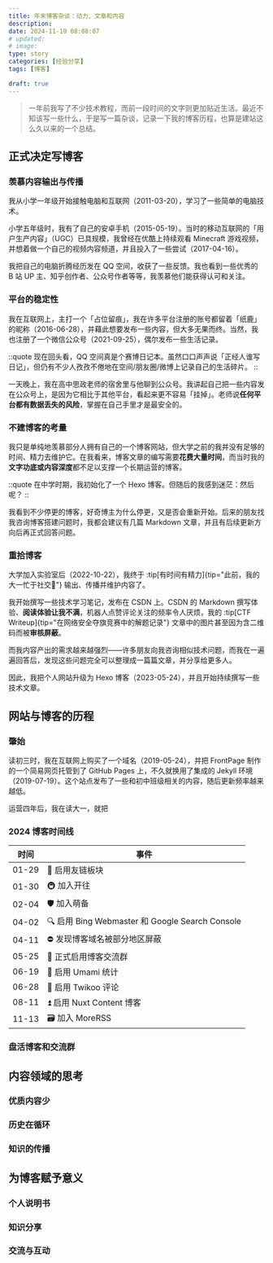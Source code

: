 ```yaml
---
title: 年末博客杂谈：动力、文章和内容
description:
date: 2024-11-19 08:08:07
# updated:
# image:
type: story
categories: [经验分享]
tags: [博客]

draft: true
---
```


> 一年前我写了不少技术教程，而前一段时间的文字则更加贴近生活。最近不知该写一些什么，于是写一篇杂谈，记录一下我的博客历程，也算是建站这么久以来的一个总结。

## 正式决定写博客

### 羡慕内容输出与传播

我从小学一年级开始接触电脑和互联网（2011-03-20），学习了一些简单的电脑技术。

小学五年级时，我有了自己的安卓手机（2015-05-19）。当时的移动互联网的「用户生产内容」（UGC）已具规模，我曾经在优酷上持续观看 Minecraft 游戏视频，并想着做一个自己的视频内容频道，并且投入了一些尝试（2017-04-16）。

我把自己的电脑折腾经历发在 QQ 空间，收获了一些反馈。我也看到一些优秀的 B 站 UP 主、知乎创作者、公众号作者等等，我羡慕他们能获得认可和关注。

### 平台的稳定性

我在互联网上，主打一个「占位留痕」，我在许多平台注册的账号都留着「纸鹿」的昵称（2016-06-28），并藉此想要发布一些内容，但大多无果而终。当然，我也注册了一个微信公众号（2021-09-25），偶尔发布一些生活记录。

::quote
现在回头看，QQ 空间真是个赛博日记本。虽然口口声声说「正经人谁写日记」，但仍有不少人孜孜不倦地在空间/朋友圈/微博上记录自己的生活碎片。
::

一天晚上，我在高中思政老师的宿舍里与他聊到公众号。我讲起自己把一些内容发在公众号上，是因为它相比于其他平台，看起来更不容易「挂掉」。老师说**任何平台都有数据丢失的风险**，掌握在自己手里才是最安全的。

### 不建博客的考量

我只是单纯地羡慕部分人拥有自己的一个博客网站，但大学之前的我并没有足够的时间、精力去维护它。在我看来，博客文章的编写需要**花费大量时间**，而当时我的**文字功底或内容深度**都不足以支撑一个长期运营的博客。

::quote
在中学时期，我初始化了一个 Hexo 博客。但随后的我感到迷茫：然后呢？
::

我看到不少停更的博客，好奇博主为什么停更，又是否会重新开始。后来的朋友找我咨询博客搭建问题时，我都会建议有几篇 Markdown 文章，并且有后续更新方向后再正式回答问题。

### 重拾博客

大学加入实验室后（2022-10-22），我终于 :tip[有时间有精力]{tip="此前，我的大一忙于社交🥺"} 输出、传播并维护内容了。

我开始撰写一些技术学习笔记，发布在 CSDN 上。CSDN 的 Markdown 撰写体验、**阅读体验让我不满**，机器人点赞评论关注的频率令人厌烦，我的 :tip[CTF Writeup]{tip="在网络安全夺旗竞赛中的解题记录"} 文章中的图片甚至因为含二维码而被**审核屏蔽**。

而我内容产出的需求越来越强烈——许多朋友向我咨询相似技术问题，而我在一遍遍回答后，发现这些问题完全可以整理成一篇篇文章，并分享给更多人。

因此，我把个人网站升级为 Hexo 博客（2023-05-24），并且开始持续撰写一些技术文章。

## 网站与博客的历程

### 肇始

读初三时，我在互联网上购买了一个域名（2019-05-24），并把 FrontPage 制作的一个简易网页托管到了 GitHub Pages 上，不久就换用了集成的 Jekyll 环境（2019-07-19）。这个站点发布了一些和初中班级相关的内容，随后更新频率越来越低。

运营四年后，我在读大一，就把

### 2024 博客时间线

| 时间  | 事件                                           |
| :---: | ---------------------------------------------- |
| 01-29 | 🔗 启用友链板块                                 |
| 01-30 | 🚇 加入开往                                     |
| 02-04 | 🛡 加入萌备                                     |
| 04-02 | 🔍 启用 Bing Webmaster 和 Google Search Console |
| 04-11 | ⛔ 发现博客域名被部分地区屏蔽                   |
| 05-25 | 👥 正式启用博客交流群                           |
| 06-19 | 🧮 启用 Umami 统计                              |
| 06-28 | 💬 启用 Twikoo 评论                             |
| 08-11 | ⏫ 启用 Nuxt Content 博客                       |
| 11-13 | 🗃️ 加入 MoreRSS                                 |

### 盘活博客和交流群

## 内容领域的思考

### 优质内容少

### 历史在循环

### 知识的传播

## 为博客赋予意义

### 个人说明书

### 知识分享

### 交流与互动
